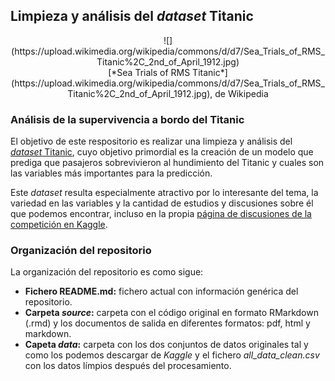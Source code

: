 Limpieza y análisis del *dataset* Titanic
---
<center>![](https://upload.wikimedia.org/wikipedia/commons/d/d7/Sea_Trials_of_RMS_Titanic%2C_2nd_of_April_1912.jpg)</center>
<center>[*Sea Trials of RMS Titanic*](https://upload.wikimedia.org/wikipedia/commons/d/d7/Sea_Trials_of_RMS_Titanic%2C_2nd_of_April_1912.jpg), de Wikipedia</center>

### Análisis de la supervivencia a bordo del Titanic

El objetivo de este respositorio es realizar una limpieza y análisis del [*dataset* Titanic](https://www.kaggle.com/c/titanic/data), cuyo objetivo primordial es la creación de un modelo que prediga que pasajeros sobrevivieron al hundimiento del Titanic y cuales son las variables más importantes para la predicción.

Este *dataset* resulta especialmente atractivo por lo interesante del tema, 
la variedad en las variables y la cantidad de estudios y discusiones sobre él que podemos encontrar, 
incluso en la propia [página de discusiones de la competición en Kaggle](https://www.kaggle.com/c/titanic/discussion). 

### Organización del repositorio

La organización del repositorio es como sigue:

+ **Fichero README.md:** fichero actual con información genérica del repositorio.
+ **Carpeta *source*:** carpeta con el código original en formato RMarkdown (.rmd) y los documentos de salida en diferentes formatos: pdf, html y markdown. 
+ **Capeta *data*:** carpeta con los dos conjuntos de datos originales tal y como los podemos descargar de *Kaggle* y el fichero *all_data_clean.csv* con los datos límpios después del procesamiento. 
